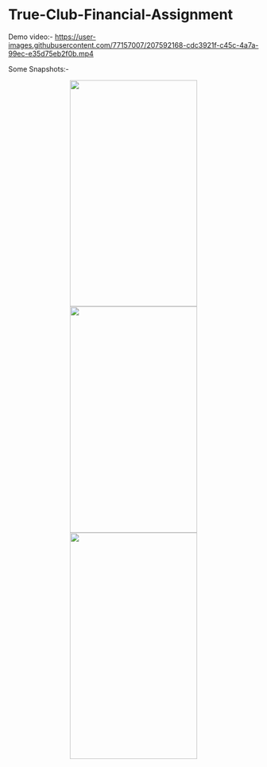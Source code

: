 # True-Club-Financial-Assignment
Demo video:- https://user-images.githubusercontent.com/77157007/207592168-cdc3921f-c45c-4a7a-99ec-e35d75eb2f0b.mp4

Some Snapshots:-

<p align="center">
  <img src="https://user-images.githubusercontent.com/77157007/207580913-0d010f0c-8477-4437-b9c7-c9fde1d4fc6e.jpeg" width="256" height="455">
  <img src="https://user-images.githubusercontent.com/77157007/207580816-67f3e832-09ae-4b6f-ab21-e9a19640a6d8.jpeg" width="256" height="455">
  <img src="https://user-images.githubusercontent.com/77157007/207579883-08eeefc4-902f-4656-aa47-723f807a50d8.jpeg" width="256" height="455">
</p>
